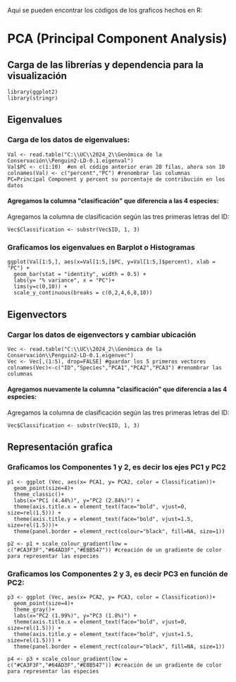 Aquí se pueden encontrar los códigos de los graficos hechos en R:

# **PCA (Principal Component Analysis)**
## Carga de las librerías y dependencia para la visualización
```{r}
library(ggplot2)
library(stringr)
```

## Eigenvalues
### Carga de los datos de eigenvalues: 
```{r}
Val <- read.table("C:\\UC\\2024_2\\Genómica de la Conservación\\Penguin2-LD-0.1.eigenval")
Val$PC <- c(1:10)  #en el código anterior eran 20 filas, ahora son 10
colnames(Val) <- c("percent","PC") #renombrar las columnas PC=Principal Component y percent su porcentaje de contribución en los datos
```
#### Agregamos la columna "clasificación" que diferencia a las 4 especies:
Agregamos la columna de clasificación según las tres primeras letras del ID:
```{r}
Vec$Classification <- substr(Vec$ID, 1, 3)
```

### Graficamos  los eigenvalues en Barplot o Histogramas 
```{r}
ggplot(Val[1:5,], aes(x=Val[1:5,]$PC, y=Val[1:5,]$percent), xlab = "PC") +
  geom_bar(stat = "identity", width = 0.5) +
  labs(y= "% variance", x = "PC")+
  lims(y=c(0,10)) +
  scale_y_continuous(breaks = c(0,2,4,6,8,10))
```

## Eigenvectors
### Cargar los datos de eigenvectors y cambiar ubicación
```{r}
Vec <- read.table("C:\\UC\\2024_2\\Genómica de la Conservación\\Penguin2-LD-0.1.eigenvec")  
Vec <- Vec[,(1:5), drop=FALSE] #guardar los 5 primeros vectores
colnames(Vec)<-c("ID","Species","PCA1","PCA2","PCA3") #renombrar las columnas
```
#### Agregamos nuevamente la columna "clasificación" que diferencia a las 4 especies:
Agregamos la columna de clasificación según las tres primeras letras del ID:
```{r}
Vec$Classification <- substr(Vec$ID, 1, 3)
```

## Representación grafica 
### Graficamos los Componentes 1 y 2, es decir los ejes PC1 y PC2
```{r}
p1 <- ggplot (Vec, aes(x= PCA1, y= PCA2, color = Classification))+  
  geom_point(size=4)+  
  theme_classic()+  
  labs(x="PC1 (4.44%)", y="PC2 (2.84%)") +  
  theme(axis.title.x = element_text(face="bold", vjust=0, size=rel(1.5))) +  
  theme(axis.title.y = element_text(face="bold", vjust=1.5, size=rel(1.5)))+  
  theme(panel.border = element_rect(colour="black", fill=NA, size=1)) 

p2 <- p1 + scale_colour_gradient(low = c("#CA3F3F","#64AD3F","#E8B547")) #creación de un gradiente de color para representar las especies
```

### Graficamos los Componentes 2 y 3, es decir PC3 en función de PC2:
```{r}
p3 <- ggplot (Vec, aes(x= PCA2, y= PCA3, color = Classification))+
  geom_point(size=4)+
  theme_gray()+
  labs(x="PC2 (1.99%)", y="PC3 (1.8%)") +
  theme(axis.title.x = element_text(face="bold", vjust=0, size=rel(1.5))) +
  theme(axis.title.y = element_text(face="bold", vjust=1.5, size=rel(1.5))) +
  theme(panel.border = element_rect(colour="black", fill=NA, size=1))

p4 <- p3 + scale_colour_gradient(low = c("#CA3F3F","#64AD3F","#E8B547")) #creación de un gradiente de color para representar las especies
```
